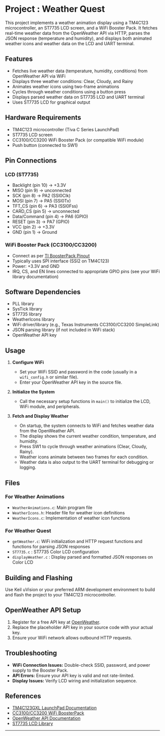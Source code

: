 # Project : Weather Quest

This project implements a weather animation display using a TM4C123 microcontroller, an ST7735 LCD screen, and a WiFi Booster Pack. It fetches real-time weather data from the OpenWeather API via HTTP, parses the JSON response (temperature and humidity), and displays both animated weather icons and weather data on the LCD and UART terminal.

## Features

- Fetches live weather data (temperature, humidity, conditions) from OpenWeather API via WiFi
- Displays three weather conditions: Clear, Cloudy, and Rainy
- Animates weather icons using two-frame animations
- Cycles through weather conditions using a button press
- Displays parsed weather data on ST7735 LCD and UART terminal
- Uses ST7735 LCD for graphical output

## Hardware Requirements

- TM4C123 microcontroller (Tiva C Series LaunchPad)
- ST7735 LCD screen
- CC3100/CC3200 WiFi Booster Pack (or compatible WiFi module)
- Push button (connected to SW1)

## Pin Connections

### LCD (ST7735)
- Backlight (pin 10) → +3.3V
- MISO (pin 9) → unconnected
- SCK (pin 8) → PA2 (SSI0Clk)
- MOSI (pin 7) → PA5 (SSI0Tx)
- TFT_CS (pin 6) → PA3 (SSI0Fss)
- CARD_CS (pin 5) → unconnected
- Data/Command (pin 4) → PA6 (GPIO)
- RESET (pin 3) → PA7 (GPIO)
- VCC (pin 2) → +3.3V
- GND (pin 1) → Ground

### WiFi Booster Pack (CC3100/CC3200)
- Connect as per [TI BoosterPack Pinout](http://www.ti.com/lit/ug/swru372b/swru372b.pdf)
- Typically uses SPI interface (SSI2 on TM4C123)
- Power: +3.3V and GND
- IRQ, CS, and EN lines connected to appropriate GPIO pins (see your WiFi library documentation)

## Software Dependencies

- PLL library
- SysTick library
- ST7735 library
- WeatherIcons library
- WiFi driver/library (e.g., Texas Instruments CC3100/CC3200 SimpleLink)
- JSON parsing library (if not included in WiFi stack)
- OpenWeather API key

## Usage

1. **Configure WiFi**
   - Set your WiFi SSID and password in the code (usually in a `wifi_config.h` or similar file).
   - Enter your OpenWeather API key in the source file.

2. **Initialize the System**
   - Call the necessary setup functions in `main()` to initialize the LCD, WiFi module, and peripherals.

3. **Fetch and Display Weather**
   - On startup, the system connects to WiFi and fetches weather data from the OpenWeather API.
   - The display shows the current weather condition, temperature, and humidity.
   - Press SW1 to cycle through weather animations (Clear, Cloudy, Rainy).
   - Weather icons animate between two frames for each condition.
   - Weather data is also output to the UART terminal for debugging or logging.

## Files

### For Weather Animations
- `WeatherAnimations.c`: Main program file
- `WeatherIcons.h`: Header file for weather icon definitions
- `WeatherIcons.c`: Implementation of weather icon functions

### For Weather Quest
- `getWeather.c`: WiFi initialization and HTTP request functions and functions for parsing JSON responses
- `ST7735.c` : ST7735 Color LCD configuration
- `displayWeather.c` : Display parsed and formatted JSON responses on Color LCD

## Building and Flashing

Use Keil uVision or your preferred ARM development environment to build and flash the project to your TM4C123 microcontroller.

## OpenWeather API Setup

1. Register for a free API key at [OpenWeather](https://openweathermap.org/api).
2. Replace the placeholder API key in your source code with your actual key.
3. Ensure your WiFi network allows outbound HTTP requests.

## Troubleshooting

- **WiFi Connection Issues:** Double-check SSID, password, and power supply to the Booster Pack.
- **API Errors:** Ensure your API key is valid and not rate-limited.
- **Display Issues:** Verify LCD wiring and initialization sequence.

## References

- [TM4C123GXL LaunchPad Documentation](https://www.ti.com/tool/EK-TM4C123GXL)
- [CC3100/CC3200 WiFi BoosterPack](https://www.ti.com/tool/CC3100BOOST)
- [OpenWeather API Documentation](https://openweathermap.org/api)
- [ST7735 LCD Library](https://github.com/adafruit/Adafruit-ST7735-Library)

---

